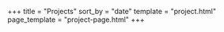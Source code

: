 +++
title = "Projects"
sort_by = "date"
template = "project.html"
page_template = "project-page.html"
+++